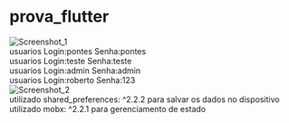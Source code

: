 # prova_flutter
 ![Screenshot_1](https://github.com/pontes2014/prova_flutter/assets/91500779/5ade4ac7-8ca3-4d6b-a6ad-1f5246a72d4a)</br>
usuarios Login:pontes Senha:pontes </br>
usuarios Login:teste Senha:teste </br>
usuarios Login:admin Senha:admin </br>
usuarios Login:roberto Senha:123 </br>
![Screenshot_2](https://github.com/pontes2014/prova_flutter/assets/91500779/b7ff4e87-21ea-42f8-bb49-f672f0f66a54)</br>
utilizado shared_preferences: ^2.2.2 para salvar os dados no dispositivo </br>
utilizado mobx: ^2.2.1 para gerenciamento de estado
